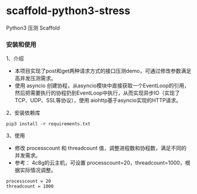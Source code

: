 # scaffold-python3-stress
Python3 压测 Scaffold

### 安装和使用
1、介绍
- 本项目实现了post和get两种请求方式的接口压测demo，可通过修改参数满足高并发压测需求。
- 使用 asyncio 创建协程，从asyncio模块中直接获取一个EventLoop的引用，然后把需要执行的协程扔到EventLoop中执行，从而实现异步IO（实现了TCP、UDP、SSL等协议），使用 aiohttp基于asyncio实现的HTTP请求。


2、安装依赖库
```
pip3 install -r requirements.txt
```

3、使用
- 修改 processcount 和 threadcount 值，调整进程数和协程数，满足不同的并发需求。  
- 参考：
4c8g的云主机，可设置 processcount=20，threadcount=1000，根据实际情况调整。
```
processcount = 20
threadcount = 1000
```

